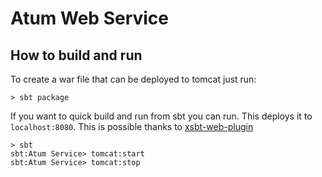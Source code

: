 # Atum Web Service

## How to build and run

To create a war file that can be deployed to tomcat just run:

```shell
> sbt package
```

If you want to quick build and run from sbt you can run. This deploys it to `localhost:8080`.
This is possible thanks to [xsbt-web-plugin](https://github.com/earldouglas/xsbt-web-plugin)

```shell
> sbt
sbt:Atum Service> tomcat:start
sbt:Atum Service> tomcat:stop
```
